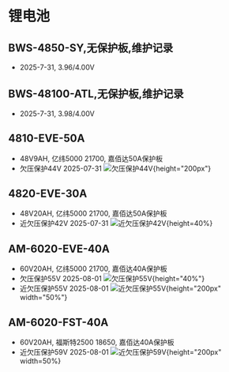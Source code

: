 # 锂电池
## BWS-4850-SY,无保护板,维护记录
- 2025-7-31, 3.96/4.00V
## BWS-48100-ATL,无保护板,维护记录
- 2025-7-31, 3.98/4.00V
## 4810-EVE-50A
- 48V9AH, 亿纬5000 21700, 嘉佰达50A保护板
- 欠压保护44V 2025-07-31
![欠压保护44V](./images/4810-EVE-50A-low-voltage-protection.PNG){height="200px"} 
## 4820-EVE-30A
- 48V20AH, 亿纬5000 21700, 嘉佰达50A保护板
- 近欠压保护42V 2025-07-31
![近欠压保护42V](./images/4820-EVE-30A-under-voltage-protection.PNG){height=40%}

## AM-6020-EVE-40A
- 60V20AH, 亿纬5000 21700, 嘉佰达40A保护板
- 欠压保护55V 2025-08-01
![欠压保护55V](./images/AM-6020-EVE-40保护电压.PNG){height="40%"}
- 近欠压保护55V 2025-08-01
![近欠压保护55V](./images/AM-6020-EVE-40近保护电压.PNG){height="200px" width="50%"}

## AM-6020-FST-40A
- 60V20AH, 福斯特2500 18650, 嘉佰达40A保护板
- 近欠压保护59V 2025-08-01
![近欠压保护59V](./images/AM-6020-FST-40近保护电压.PNG){height="200px" width=50%}